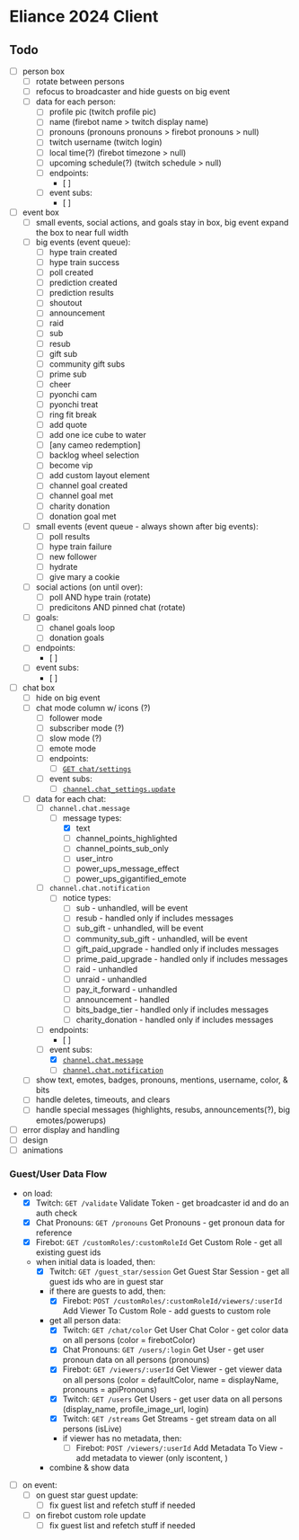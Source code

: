 # Eliance 2024 Client

## Todo

- [ ] person box
  - [ ] rotate between persons
  - [ ] refocus to broadcaster and hide guests on big event
  - [ ] data for each person:
    - [ ] profile pic (twitch profile pic)
    - [ ] name (firebot name > twitch display name)
    - [ ] pronouns (pronouns pronouns > firebot pronouns > null)
    - [ ] twitch username (twitch login)
    - [ ] local time(?) (firebot timezone > null)
    - [ ] upcoming schedule(?) (twitch schedule > null)
    - [ ] endpoints:
      - [ ] 
    - [ ] event subs:
      - [ ] 
- [ ] event box
  - [ ] small events, social actions, and goals stay in box, big event expand the box to near full width
  - [ ] big events (event queue):
    - [ ] hype train created
    - [ ] hype train success
    - [ ] poll created
    - [ ] prediction created
    - [ ] prediction results
    - [ ] shoutout
    - [ ] announcement
    - [ ] raid
    - [ ] sub
    - [ ] resub
    - [ ] gift sub
    - [ ] community gift subs
    - [ ] prime sub
    - [ ] cheer
    - [ ] pyonchi cam
    - [ ] pyonchi treat
    - [ ] ring fit break
    - [ ] add quote
    - [ ] add one ice cube to water
    - [ ] [any cameo redemption]
    - [ ] backlog wheel selection
    - [ ] become vip
    - [ ] add custom layout element
    - [ ] channel goal created
    - [ ] channel goal met
    - [ ] charity donation
    - [ ] donation goal met
  - [ ] small events (event queue - always shown after big events):
    - [ ] poll results
    - [ ] hype train failure
    - [ ] new follower
    - [ ] hydrate
    - [ ] give mary a cookie
  - [ ] social actions (on until over):
    - [ ] poll AND hype train (rotate)
    - [ ] predicitons AND pinned chat (rotate)
  - [ ] goals:
    - [ ] chanel goals loop
    - [ ] donation goals
  - [ ] endpoints:
    - [ ] 
  - [ ] event subs:
    - [ ] 
- [ ] chat box
  - [ ] hide on big event
  - [ ] chat mode column w/ icons (?)
    - [ ] follower mode
    - [ ] subscriber mode (?)
    - [ ] slow mode (?)
    - [ ] emote mode
    - [ ] endpoints:
      - [ ] [`GET chat/settings`](https://dev.twitch.tv/docs/api/reference/#get-chat-settings)
    - [ ] event subs:
      - [ ] [`channel.chat_settings.update`](https://dev.twitch.tv/docs/eventsub/eventsub-subscription-types/#channelchat_settingsupdate)
  - [ ] data for each chat:
    - [ ] `channel.chat.message`
      - [ ] message types:
        - [x] text
        - [ ] channel_points_highlighted
        - [ ] channel_points_sub_only
        - [ ] user_intro
        - [ ] power_ups_message_effect
        - [ ] power_ups_gigantified_emote
    - [ ] `channel.chat.notification`
      - [ ] notice types:
        - [ ] sub - unhandled, will be event
        - [ ] resub - handled only if includes messages
        - [ ] sub_gift - unhandled, will be event
        - [ ] community_sub_gift - unhandled, will be event
        - [ ] gift_paid_upgrade - handled only if includes messages
        - [ ] prime_paid_upgrade - handled only if includes messages
        - [ ] raid - unhandled
        - [ ] unraid - unhandled
        - [ ] pay_it_forward - unhandled
        - [ ] announcement - handled
        - [ ] bits_badge_tier - handled only if includes messages
        - [ ] charity_donation - handled only if includes messages
    - [ ] endpoints:
      - [ ] 
    - [ ] event subs:
      - [x] [`channel.chat.message`](https://dev.twitch.tv/docs/eventsub/eventsub-subscription-types/#channelchatmessage)
      - [ ] [`channel.chat.notification`](https://dev.twitch.tv/docs/eventsub/eventsub-subscription-types/#channelchatnotification)
  - [ ] show text, emotes, badges, pronouns, mentions, username, color, & bits
  - [ ] handle deletes, timeouts, and clears
  - [ ] handle special messages (highlights, resubs, announcements(?), big emotes/powerups)
- [ ] error display and handling
- [ ] design
- [ ] animations

### Guest/User Data Flow

- on load:
  - [x] Twitch: `GET /validate` Validate Token - get broadcaster id and do an auth check
  - [x] Chat Pronouns: `GET /pronouns` Get Pronouns - get pronoun data for reference
  - [x] Firebot: `GET /customRoles/:customRoleId` Get Custom Role - get all existing guest ids
  - when initial data is loaded, then:
    - [x] Twitch: `GET /guest_star/session` Get Guest Star Session - get all guest ids who are in guest star
    - if there are guests to add, then:
      - [x] Firebot: `POST /customRoles/:customRoleId/viewers/:userId` Add Viewer To Custom Role - add guests to custom role
    - get all person data:
      - [x] Twitch: `GET /chat/color` Get User Chat Color - get color data on all persons (color = firebotColor)
      - [x] Chat Pronouns: `GET /users/:login` Get User - get user pronoun data on all persons (pronouns)
      - [x] Firebot: `GET /viewers/:userId` Get Viewer - get viewer data on all persons (color = defaultColor, name = displayName, pronouns = apiPronouns)
      - [x] Twitch: `GET /users` Get Users - get user data on all persons (display_name, profile_image_url, login)
      - [x] Twitch: `GET /streams` Get Streams - get stream data on all persons (isLive)
      - if viewer has no metadata, then:
        - [ ] Firebot: `POST /viewers/:userId` Add Metadata To View - add metadata to viewer (only iscontent, )
    - combine & show data
- [ ] on event:
  - [ ] on guest star guest update:
    - [ ]  fix guest list and refetch stuff if needed
  - [ ] on firebot custom role update
    - [ ] fix guest list and refetch stuff if needed
